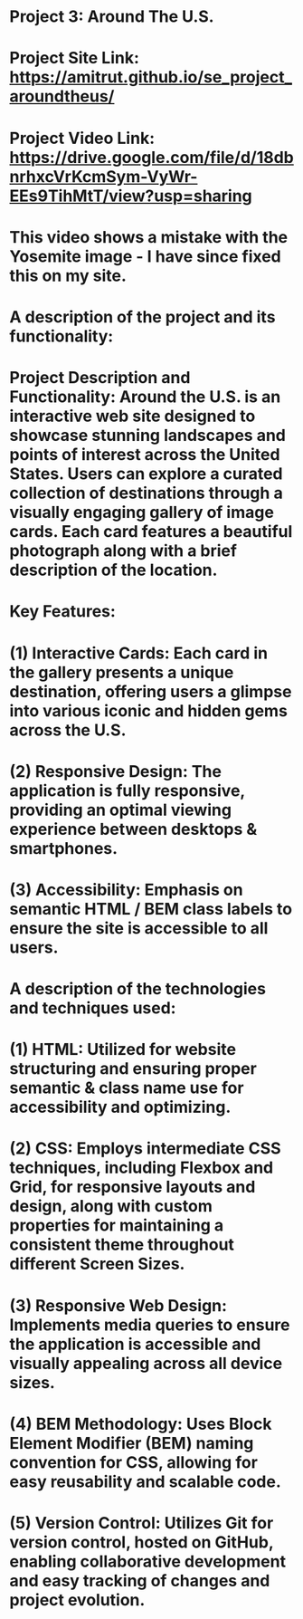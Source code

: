 # Project 3: Around The U.S.

# Project Site Link: https://amitrut.github.io/se_project_aroundtheus/

# Project Video Link: https://drive.google.com/file/d/18dbnrhxcVrKcmSym-VyWr-EEs9TihMtT/view?usp=sharing

# This video shows a mistake with the Yosemite image - I have since fixed this on my site.

# A description of the project and its functionality:

# Project Description and Functionality: Around the U.S. is an interactive web site designed to showcase stunning landscapes and points of interest across the United States. Users can explore a curated collection of destinations through a visually engaging gallery of image cards. Each card features a beautiful photograph along with a brief description of the location.

# Key Features:

# (1) Interactive Cards: Each card in the gallery presents a unique destination, offering users a glimpse into various iconic and hidden gems across the U.S.

# (2) Responsive Design: The application is fully responsive, providing an optimal viewing experience between desktops & smartphones.

# (3) Accessibility: Emphasis on semantic HTML / BEM class labels to ensure the site is accessible to all users.

# A description of the technologies and techniques used:

# (1) HTML: Utilized for website structuring and ensuring proper semantic & class name use for accessibility and optimizing.

# (2) CSS: Employs intermediate CSS techniques, including Flexbox and Grid, for responsive layouts and design, along with custom properties for maintaining a consistent theme throughout different Screen Sizes.

# (3) Responsive Web Design: Implements media queries to ensure the application is accessible and visually appealing across all device sizes.

# (4) BEM Methodology: Uses Block Element Modifier (BEM) naming convention for CSS, allowing for easy reusability and scalable code.

# (5) Version Control: Utilizes Git for version control, hosted on GitHub, enabling collaborative development and easy tracking of changes and project evolution.
